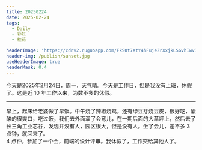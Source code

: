 ```yaml
---
title: 20250224
date: 2025-02-24
tags:
  - Daily
  - 彩虹
  - 桂花

headerImage: 'https://cdnv2.ruguoapp.com/FkS0t7XtY4hFujeZrXxjkLSGvhIwv3.jpg'
header-img: /publish/sunset.jpg
useHeaderImage: true
headerMask: 0.4
---
```


今天是2025年2月24日，周一，天气晴。今天是工作日，但是我没有上班，休假了。这是近 10 年工作以来，为数不多的休假。

---

早上，起床给老婆做了早饭。中午烧了辣椒烧鸡，还有绿豆芽烧豆皮，很好吃，酸酸的很爽口，吃过饭，我们去外面溜了会弯儿，在一期后面的大草坪上，然后去了长三角工业芯谷，发现并没有人，园区很大，但是没有人。坐了会儿，差不多 3 点钟，就回来了。  
4 点钟，参加了一个会，前端的设计评审。我休假了，工作交给其他人了。


